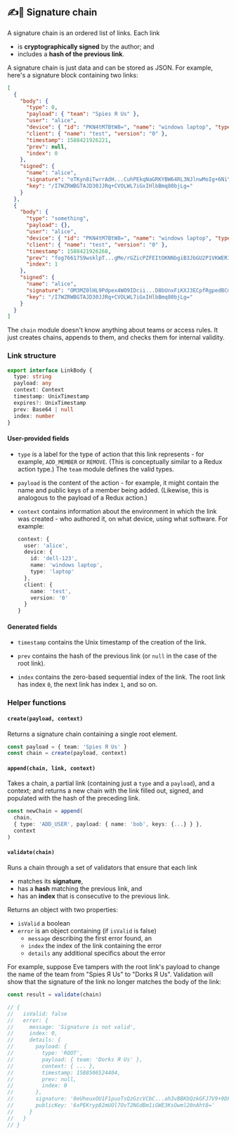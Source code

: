﻿## ✍🔗 Signature chain

A signature chain is an ordered list of links. Each link

- is **cryptographically signed** by the author; and
- includes a **hash of the previous link**.

A signature chain is just data and can be stored as JSON. For example, here's a signature block containing two links:

```json
[
  {
    "body": {
      "type": 0,
      "payload": { "team": "Spies Я Us" },
      "user": "alice",
      "device": { "id": "PKN4tM7BtW8=", "name": "windows laptop", "type": 1 },
      "client": { "name": "test", "version": "0" },
      "timestamp": 1588421926221,
      "prev": null,
      "index": 0
    },
    "signed": {
      "name": "alice",
      "signature": "oTKyn8iTwrrAdH...CuhPEkqNaGRKYBW64RL3NJlnwMoIg+6NiYrhh2RBg==",
      "key": "/I7WZRWBGTAJD30JJRq+CVOLWL7iGxIHlbBmq80bjLg="
    }
  },
  {
    "body": {
      "type": "something",
      "payload": {},
      "user": "alice",
      "device": { "id": "PKN4tM7BtW8=", "name": "windows laptop", "type": 1 },
      "client": { "name": "test", "version": "0" },
      "timestamp": 1588421926268,
      "prev": "fog76617S9wsklpT...gMe/rGZicPZFEItOKNNbgiB3JbGU2P1VKWERIVnyvcmQ==",
      "index": 1
    },
    "signed": {
      "name": "alice",
      "signature": "OM3MZ0lHL9Pdpex4WO9IDcii...D8bUnxFiKXJ3ECpfRgpedBCmB9CW3Cw==",
      "key": "/I7WZRWBGTAJD30JJRq+CVOLWL7iGxIHlbBmq80bjLg="
    }
  }
]
```

The `chain` module doesn't know anything about teams or access rules. It just creates chains, appends to them, and checks them for internal validity.

### Link structure

```ts
export interface LinkBody {
  type: string
  payload: any
  context: Context
  timestamp: UnixTimestamp
  expires?: UnixTimestamp
  prev: Base64 | null
  index: number
}
```

#### User-provided fields

- `type` is a label for the type of action that this link represents - for example, `ADD_MEMBER` or `REMOVE`. (This is conceptually similar to a Redux action type.) The `team` module defines the valid types.

- `payload` is the content of the action - for example, it might contain the name and public keys of a member being added. (Likewise, this is analogous to the payload of a Redux action.)

- `context` contains information about the environment in which the link was created - who authored it, on what device, using what software. For example:
  ```ts
  context: {
    user: 'alice',
    device: {
      id: 'dell-123',
      name: 'windows laptop',
      type: 'laptop'
    },
    client: {
      name: 'test',
      version: '0'
    }
  }
  ```

#### Generated fields

- `timestamp` contains the Unix timestamp of the creation of the link.

- `prev` contains the hash of the previous link (or `null` in the case of the root link).

- `index` contains the zero-based sequential index of the link. The root link has index `0`, the next link has index `1`, and so on.

### Helper functions

#### `create(payload, context)`

Returns a signature chain containing a single root element.

```ts
const payload = { team: 'Spies Я Us' }
const chain = create(payload, context)
```

#### `append(chain, link, context)`

Takes a chain, a partial link (containing just a `type` and a `payload`), and a context; and returns a new chain with the link filled out, signed, and populated with the hash of the preceding link.

```ts
const newChain = append(
  chain,
  { type: 'ADD_USER', payload: { name: 'bob', keys: {...} } },
  context
)
```

#### `validate(chain)`

Runs a chain through a set of validators that ensure that each link

- matches its **signature**,
- has a **hash** matching the previous link, and
- has an **index** that is consecutive to the previous link.

Returns an object with two properties:

- `isValid` a boolean
- `error` is an object containing (if `isValid` is false)
  - `message` describing the first error found, an
  - `index` the index of the link containing the error
  - `details` any additional specifics about the error

For example, suppose Eve tampers with the root link's payload to change the name of the team from "Spies Я Us" to "Dorks Я Us". Validation will show that the signature of the link no longer matches the body of the link:

```ts
const result = validate(chain)

// {
//   isValid: false
//   error: {
//     message: 'Signature is not valid',
//     index: 0,
//     details: {
//       payload: {
//         type: 'ROOT',
//         payload: { team: 'Dorks Я Us' },
//         context: { ... },
//         timestamp: 1588506524404,
//         prev: null,
//         index: 0
//       },
//       signature: '0eUheuxOU1F1puoTsQzGzcVCbC...ah3vBBKbQzkGFJ7V9+9DFAg==',
//       publicKey: '6xPEKryp82mUOl7OvT2NGdBm1iGWE3KsOwml20nAht8='
//     }
//   }
// }
```
